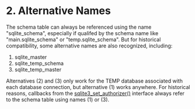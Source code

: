 # 2\. Alternative Names


The schema table can always be referenced using the name "sqlite\_schema",
especially if qualifed by the schema name like 
"main.sqlite\_schema" or "temp.sqlite\_schema". But for historical
compatibility, some alternative names are also recognized, including:



1. sqlite\_master
2. sqlite\_temp\_schema
3. sqlite\_temp\_master



Alternatives (2\) and (3\) only work for the TEMP database associated
with each database connection, but alternative (1\) works anywhere.
For historical reasons, callbacks from the [sqlite3\_set\_authorizer()](c3ref/set_authorizer.html)
interface always refer to the schema table using names (1\) or (3\).



